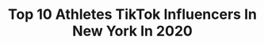---
title: Top 10 Athletes TikTok Influencers In New York In 2020
description: >-
  Find top athletes TikTok influencers in New York in 2020. Most popular hashtags: #fyp #newyork #sports #athlete.
platform: TikTok
hits: 22
text_top: See the best TikTok accounts on inBeat.
text_bottom: Our platform holds 22 TikTok influencers like this in New York, United States for you to collaborate.
profiles:
  - username: "4guysinabush"
    fullname: >-
      Tik Toker
    bio: >-
      We are the freshest men to ever walk this Earth. You best believe it foo
    location: "United States"
    followers: 31800
    engagement: 1635
    commentsToLikes: 0.046665
    id: ck9sih7j0yvvd0j7837mpna08
    verified: false
    hashtags: "#animals, #jets, #football, #nfl"
  - username: "steviothememeio"
    fullname: >-
      user846347574608
    bio: >-
      Spiderman: Into the Spider-Verse 15:23
    location: "United States"
    followers: 10700
    engagement: 1442
    commentsToLikes: 0.164774
    id: ckd1a7g6ns5xi0j23gb73hm1r
    verified: false
    hashtags: "#dontletthisflop, #fyp, #duet, #christmas"
  - username: "jakekulakowski"
    fullname: >-
      jake
    bio: >-
      new york ig: @jakekulakowski get your vibz merch now
    location: "United States"
    followers: 1300000
    engagement: 2151
    commentsToLikes: 0.056148
    id: ck8f6fq8v2la40j78cpir1pds
    verified: false
    hashtags: "#showupshowoff, #fyp, #basketball, #viral"
  - username: "nyctraveller"
    fullname: >-
      NYC and beyond
    bio: >-
      New York and so much more ✅
    location: "United States"
    followers: 186200
    engagement: 681
    commentsToLikes: 0.036800
    id: ck7zp9vcso7gk0j78tvjx7c7t
    verified: false
    hashtags: "#art, #pa, #manhattan, #whatisthat"
  - username: "nyclouthousee"
    fullname: >-
      New York Gang wya
    bio: >-
      Business Email: benandnickweldon@gmail.com Use promo code “benn” to get 10% off
    location: "United States"
    followers: 26000
    engagement: 1620
    commentsToLikes: 0.070280
    id: cka9kz60b17ur0i782wbhmp7m
    verified: false
    hashtags: "#foryou, #xyzbca, #518, #607"
  - username: "nypost"
    fullname: >-
      New York Post
    bio: >-
      Your source for breaking news, gossip, sports, opinion, entertainment, and more.
    location: "United States"
    followers: 22100
    engagement: 825
    commentsToLikes: 0.036016
    id: ckan4zo82clj60i78shg7wodm
    verified: true
    hashtags: "#fyp, #newyork, #ny, #update"
  - username: "tay_nic_fit"
    fullname: >-
      Taylor Nicole
    bio: >-
      B.S. in Kinesiology and Health Ex D1 🏐player ⭐️positivity over everything⭐️
    location: "United States"
    followers: 11400
    engagement: 1264
    commentsToLikes: 0.029339
    id: ckcpt5i2dnqgf0j2303pqodpw
    verified: false
    hashtags: "#volleyball, #foryoupage, #fitgirl, #girlswholift"
  - username: "doctor.justin"
    fullname: >-
      Doctor Justin
    bio: >-
      LA | NYC
    location: "United States"
    followers: 34600
    engagement: 1043
    commentsToLikes: 0.037275
    id: ckbfaciwk1s670j23nno31ibq
    verified: false
    hashtags: "#doctor, #newyork, #medicine, #wewintogether"
  - username: "nicolekonsta"
    fullname: >-
      Nicole Konsta
    bio: >-
      From mother Russia 🇷🇺 IG @nicolekonsta
    location: "United States"
    followers: 3083
    engagement: 463
    commentsToLikes: 0.020718
    id: ck8qj4o0obu2l0j78dpr754bz
    verified: false
    hashtags: "#athlete, #foryoupage, #friends, #fyp"
  - username: "josh24barry24"
    fullname: >-
      Josh
    bio: >-
      Sports Pittsburgh Twitter: Josh24barry Insta: Josh24barry Snap:josh_isawesome2
    location: "United States"
    followers: 2390
    engagement: 1029
    commentsToLikes: 0.015544
    id: ckdms7i4ma3sb0j23w8ej19k1
    verified: false
    hashtags: "#oof, #dinger, #baseballszn, #baseball"
---